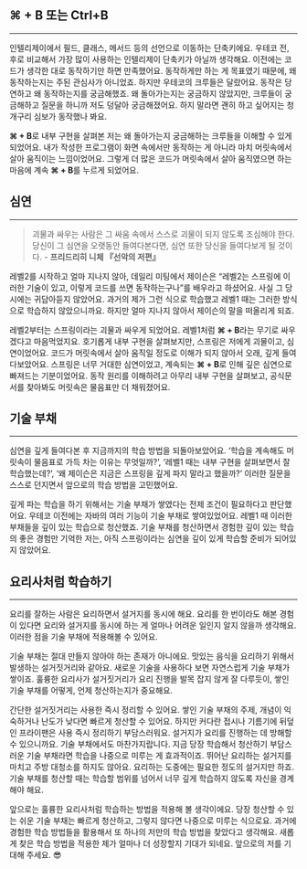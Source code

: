 ## **⌘ + B** 또는 Ctrl+B

---

인텔리제이에서 필드, 클래스, 메서드 등의 선언으로 이동하는 단축키에요. 우테코 전, 후로 비교해서 가장 많이 사용하는 인텔리제이 단축키가 아닐까 생각해요. 이전에는 코드가 생각한 대로 동작하기만 하면 만족했어요.
동작하게만 하는 게 목표였기 때문에, 왜 동작하는지는 주된 관심사가 아니었죠. 하지만 우테코의 크루들은 달랐어요. 동작은 당연하고 왜 동작하는지를 궁금해했죠. 왜 돌아가는지는 궁금하지 않았지만, 크루들이
궁금해하고 질문을 하니까 저도 덩달아 궁금해졌어요. 하지 말라면 괜히 하고 싶어지는 청개구리 심보가 동작했나 봐요.

**⌘ + B**로 내부 구현을 살펴본 저는 왜 돌아가는지 궁금해하는 크루들을 이해할 수 있게 되었어요. 내가 작성한 프로그램이 화면 속에서만 동작하는 게 아니라 마치 머릿속에서 살아 움직이는 느낌이었어요. 그렇게
더 많은 코드가 머릿속에서 살아 움직였으면 하는 마음에 계속 **⌘ + B**를 누르게 되었어요.

## 심연

---

> 괴물과 싸우는 사람은 그 싸움 속에서 스스로 괴물이 되지 않도록 조심해야 한다. 당신이 그 심연을 오랫동안 들여다본다면, 심연 또한 당신을 들여다보게 될 것이다. - **프리드리히 니체 『선악의 저편』**

레벨2를 시작하고 얼마 지나지 않아, 데일리 미팅에서 제이슨은 “레벨2는 스프링에 이러한 기술이 있고, 이렇게 코드를 쓰면 동작하는구나”를 배우라고 하셨어요. 사실 그 당시에는 귀담아듣지 않았어요. 과거의 제가 그런
식으로 학습했고 레벨1 때는 그러한 방식으로 학습하지 않았으니까요. 하지만 얼마 지나지 않아서 제이슨의 말을 떠올리게 되죠.

레벨2부터는 스프링이라는 괴물과 싸우게 되었어요. 레벨1처럼 **⌘ + B**라는 무기로 싸우겠다고 마음먹었지요. 호기롭게 내부 구현을 살펴보지만, 스프링은 저에게 괴물이고, 심연이었어요. 코드가 머릿속에서 살아
움직일 정도로 이해가 되지 않아서 오래, 깊게 들여다보았어요. 스프링은 너무 거대한 심연이었고, 계속되는 **⌘ + B**로 인해 깊은 심연으로 빠져드는 기분이었어요. 동작 원리를 이해하려고 아무리 내부 구현을
살펴보고, 공식문서를 찾아봐도 머릿속은 물음표만 더 채워졌어요.

## 기술 부채

---

심연을 깊게 들여다본 후 지금까지의 학습 방법을 되돌아보았어요. ‘학습을 계속해도 머릿속이 물음표로 가득 차는 이유는 무엇일까?’, ‘레벨1 때는 내부 구현을 살펴보면서 잘 학습했는데?’, ‘왜 제이슨은 지금은
스프링을 깊게 파지 말라고 했을까?’ 이러한 질문을 스스로 던지면서 앞으로의 학습 방법을 고민했어요.

깊게 파는 학습을 하기 위해서는 기술 부채가 쌓였다는 전제 조건이 필요하다고 판단했어요. 우테코 이전에는 자바의 여러 기능이 기술 부채로 쌓여있었어요. 레벨1 때 이러한 부채들을 깊이 있는 학습으로 청산했죠. 기술
부채를 청산하면서 경험한 깊이 있는 학습의 좋은 경험만 기억한 저는, 아직 스프링이라는 심연을 깊이 있게 학습할 준비가 되어있지 않았어요.

## 요리사처럼 학습하기

---

요리를 잘하는 사람은 요리하면서 설거지를 동시에 해요. 요리를 한 번이라도 해본 경험이 있다면 요리와 설거지를 동시에 하는 게 얼마나 어려운 일인지 알지 않을까 생각해요. 이러한 점을 기술 부채에 적용해볼 수
있어요.

기술 부채는 절대 만들지 않아야 하는 존재가 아니에요. 맛있는 음식을 요리하기 위해서 발생하는 설거짓거리와 같아요. 새로운 기술을 사용하다 보면 자연스럽게 기술 부채가 쌓이죠. 훌륭한 요리사가 설거짓거리가 요리
진행을 발목 잡지 않게 잘 다루듯이, 쌓인 기술 부채를 어떻게, 언제 청산하는지가 중요해요.

간단한 설거짓거리는 사용한 즉시 정리할 수 있어요. 쌓인 기술 부채의 주제, 개념이 익숙하거나 난도가 낮다면 빠르게 청산할 수 있어요. 하지만 커다란 접시나 기름기에 뒤덮인 프라이팬은 사용 즉시 정리하기
부담스러워요. 설거지가 요리를 진행하는 데 방해할 수 있으니까요. 기술 부채에서도 마찬가지랍니다. 지금 당장 학습해서 청산하기 부담스러운 기술 부채라면 학습을 나중으로 미루는 게 효과적이죠. 뛰어난 요리하는 설거지를
마치고 주방 대청소를 하지도 않아요. 요리하는 도중에는 필요한 정도의 설거지만 하죠. 기술 부채를 청산할 때는 학습할 범위를 넘어서 너무 깊게 학습하지 않도록 자신을 경계해야 해요.

앞으로는 훌륭한 요리사처럼 학습하는 방법을 적용해 볼 생각이에요. 당장 청산할 수 있는 쉬운 기술 부채는 빠르게 청산하고, 그렇지 않다면 나중으로 미루는 식으로요. 과거에 경험한 학습 방법들을 활용해서 또 하나의
저만의 학습 방법을 찾았다고 생각해요. 새롭게 찾은 학습 방법을 적용한 제가 얼마나 더 성장할지 기대가 되네요. 앞으로의 저를 기대해 주세요. 😎